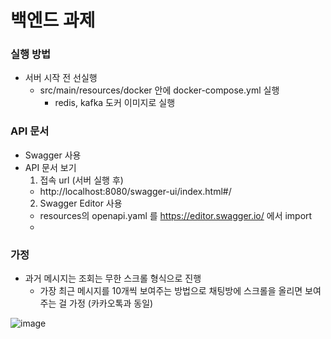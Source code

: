  # 백엔드 과제

### 실행 방법
- 서버 시작 전 선실행
  - src/main/resources/docker 안에 docker-compose.yml 실행
    - redis, kafka 도커 이미지로 실행
### API 문서
- Swagger 사용
- API 문서 보기
  1. 접속 url (서버 실행 후)
  - http://localhost:8080/swagger-ui/index.html#/
  2. Swagger Editor 사용
  - resources의 openapi.yaml 를 https://editor.swagger.io/ 에서 import
  - 
### 가정
- 과거 메시지는 조회는 무한 스크롤 형식으로 진행
  - 가장 최근 메시지를 10개씩 보여주는 방법으로 채팅방에 스크롤을 올리면 보여주는 걸 가정 (카카오톡과 동일)

![image](https://github.com/user-attachments/assets/d4f71322-53c8-4f6f-b8fc-860a9ce781f6)


